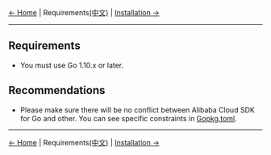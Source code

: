 [← Home](../README.md) | Requirements[(中文)](0-Requirements-CN.md) | [Installation →](1-Installation-EN.md)
***

## Requirements
- You must use Go 1.10.x or later.

## Recommendations
- Please make sure there will be no conflict between Alibaba Cloud SDK for Go and other. You can see specific constraints in [Gopkg.toml](../Gopkg.toml).

***
[← Home](../README.md) | Requirements[(中文)](0-Requirements-CN.md) | [Installation →](1-Installation-EN.md)
